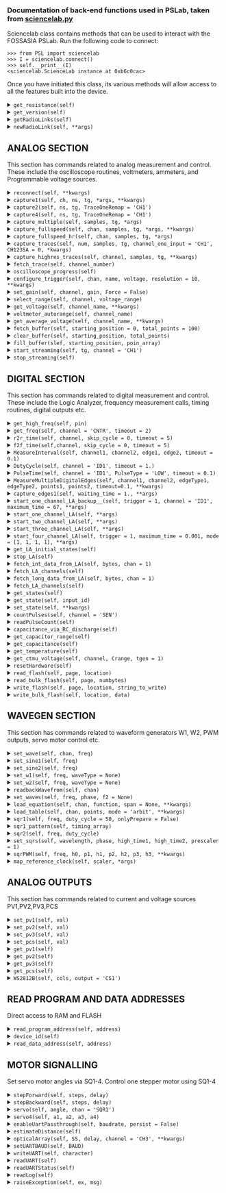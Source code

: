 ### Documentation of back-end functions used in PSLab, taken from [sciencelab.py](https://github.com/fossasia/pslab-python/blob/development/PSL/sciencelab.py)

Sciencelab class contains methods that can be used to interact with the FOSSASIA PSLab. Run the following code to connect:

	>>> from PSL import sciencelab
	>>> I = sciencelab.connect()
	>>> self.__print__(I)
	<sciencelab.ScienceLab instance at 0xb6c0cac>
	
Once you have initiated this class,  its various methods will allow access to all the features built into the device.

<details>
<summary><code>get_resistance(self)</code></summary><br />
</details>

<details>
<summary><code>get_version(self)</code></summary>

+ Returns the version string of the device, format: LTS-......

</details>

<details>
<summary><code>getRadioLinks(self)</code></summary><br />
</details>

<details>
<summary><code>newRadioLink(self, **args)</code></summary>

+ Arguments
	+ \*\*Kwargs: Keyword Arguments
		+ address: Address of the node. a 24 bit number. Printed on the nodes. Can also be retrieved using :py:meth:`~NRF24L01_class.NRF24L01.get_nodelist` 
+ Return: :py:meth:`~NRF_NODE.RadioLink`

</details>

## ANALOG SECTION

This section has commands related to analog measurement and control. These include the oscilloscope routines, voltmeters, ammeters, and Programmable voltage sources.

<details>
<summary><code>reconnect(self, **kwargs)</code></summary>

+ Attempts to reconnect to the device in case of a commmunication error or accidental disconnect.

</details>

<details>
<summary><code>capture1(self, ch, ns, tg, *args, **kwargs)</code></summary>

+ Blocking call that fetches an oscilloscope trace from the specified input channel
+ Arguments
	+ ch: Channel to select as input. ['CH1'..'CH3','SEN']
	+ ns: Number of samples to fetch. Maximum 10000
	+ tg: Timegap between samples in microseconds
+ Return: Arrays X(timestamps),Y(Corresponding Voltage values)	

```
>>> from pylab import *
>>> from PSL import sciencelab
>>> I = sciencelab.connect()
>>> x,y = I.capture1('CH1',3200,1)
>>> plot(x,y)
>>> show()
```

</details>

<details>
<summary><code>capture2(self, ns, tg, TraceOneRemap = 'CH1')</code></summary>

+ Blocking call that fetches oscilloscope traces from CH1,CH2
+ Arguments
	+ ns: Number of samples to fetch. Maximum 5000
	+ tg: Timegap between samples in microseconds
	+ TraceOneRemap: Choose the analog input for channel 1. It is connected to CH1 by default. Channel 2 always reads CH2.
+ Return: Arrays X(timestamps),Y1(Voltage at CH1),Y2(Voltage at CH2)

```
>>> from pylab import *
>>> from PSL import sciencelab
>>> I = sciencelab.connect()
>>> x,y1,y2 = I.capture2(1600,2,'MIC')  #Chan1 remapped to MIC. Chan2 reads CH2
>>> plot(x,y1)              #Plot of analog input MIC
>>> plot(x,y2)              #plot of analog input CH2
>>> show()
```

</details>

<details>
<summary><code>capture4(self, ns, tg, TraceOneRemap = 'CH1')</code></summary>

+ Blocking call that fetches oscilloscope traces from CH1,CH2
+ Arguments
	+ ns: Number of samples to fetch. Maximum 2500
	+ tg: Timegap between samples in microseconds. Minimum 1.75uS
	+ TraceOneRemap: Choose the analog input for channel 1. It is connected to CH1 by default. Channel 2 always reads CH2.
+ Return: Arrays X(timestamps),Y1(Voltage at CH1),Y2(Voltage at CH2),Y3(Voltage at CH3),Y4(Voltage at CH4)

```
>>> from pylab import *
>>> I = sciencelab.ScienceLab()
>>> x,y1,y2,y3,y4 = I.capture4(800,1.75)
>>> plot(x,y1)
>>> plot(x,y2)
>>> plot(x,y3)
>>> plot(x,y4)
>>> show()
```

</details>

<details>
<summary><code>capture_multiple(self, samples, tg, *args)</code></summary>

+ Blocking call that fetches oscilloscope traces from a set of specified channels
+ Arguments
	+ samples: Number of samples to fetch. Maximum 10000/(total specified channels)
	+ tg: Timegap between samples in microseconds.
	+ \*args: Channel names
+ Return: Arrays X(timestamps),Y1,Y2 ...

```
>>> from pylab import *
>>> I = sciencelab.ScienceLab()
>>> x,y1,y2,y3,y4 = I.capture_multiple(800,1.75,'CH1','CH2','MIC','SEN')
>>> plot(x,y1)
>>> plot(x,y2)
>>> plot(x,y3)
>>> plot(x,y4)
>>> show()
```

</details>

<details>
<summary><code>capture_fullspeed(self, chan, samples, tg, *args, **kwargs)</code></summary>

+ Blocking call that fetches oscilloscope traces from a single oscilloscope channel at a maximum speed of 2MSPS

+ Arguments
	+ chan: Channel name 'CH1' / 'CH2' ... 'SEN'
	+ samples: Number of samples to fetch. Maximum 10000/(total specified channels)
	+ \*args: Specify if SQR1 must be toggled right before capturing.
		+ 'SET_LOW': Set SQR1 to 0V
		+ 'SET_HIGH': Set SQR1 to 1V
		+ 'FIRE_PULSES': output a preset frequency on SQR1 for a given interval (keyword arg 'interval' must be specified or it will default to 1000uS) before acquiring data. This is used for measuring speed of sound using piezos if no arguments are specified, a regular capture will be executed.
	+ \*\*kwargs
		+ interval: Units: uS. Necessary if 'FIRE_PULSES' argument was supplied. Default 1000uS  
+ Return: timestamp array ,voltage_value array

```
>>> from pylab import *
>>> I = sciencelab.ScienceLab()
>>> x,y = I.capture_fullspeed('CH1',2000,1)
>>> plot(x,y)
>>> show()
```

```
>>> x,y = I.capture_fullspeed('CH1',2000,1,'SET_LOW')
>>> plot(x,y)
>>> show()
```

```
>>> I.sqr1(40e3 , 50, True)   # Prepare a 40KHz, 50% square wave. Do not output it yet
>>> x,y = I.capture_fullspeed('CH1',2000,1,'FIRE_PULSES',interval = 250) #Output the prepared 40KHz(25uS) wave for 250uS(10 cycles) before acquisition
>>> plot(x,y)
>>> show()
```

</details>

<details>
<summary><code>capture_fullspeed_hr(self, chan, samples, tg, *args)</code></summary>
</details>

<details>
<summary><code>capture_traces(self, num, samples, tg, channel_one_input = 'CH1', CH123SA = 0, *kwargs)</code></summary>

+ Instruct the ADC to start sampling. use fetch_trace to retrieve the data

+ Arguments
	+ num: Channels to acquire. 1/2/4
	+ samples: Total points to store per channel. Maximum 3200 total.
	+ tg: Timegap between two successive samples (in uSec) 
	+ channel_one_input: Map channel 1 to 'CH1' ... 'CH9'
	+ \*\*kwargs
		+ \*trigger: Whether or not to trigger the oscilloscope based on the voltage level set by :func:`configure_trigger`
+ Return: nothing

The following example demonstrates how to use this function to record active events.

+ Connect a capacitor and an Inductor in series.
+ Connect CH1 to the spare leg of the inductor. Also Connect OD1 to this point
+ Connect CH2 to the junction between the capacitor and the inductor
+ Connect the spare leg of the capacitor to GND( ground )
+ Set OD1 initially high using set_state(SQR1 = 1)

```
>>> I.set_state(OD1 = 1)  #Turn on OD1
#Arbitrary delay to wait for stabilization
>>> time.sleep(0.5)
#Start acquiring data (2 channels,800 samples, 2microsecond intervals)
>>> I.capture_traces(2,800,2,trigger = False)
#Turn off OD1. This must occur immediately after the previous line was executed.
>>> I.set_state(OD1 = 0)
#Minimum interval to wait for completion of data acquisition.
#samples*timegap*(convert to Seconds)
>>> time.sleep(800*2*1e-6)
>>> x,CH1 = I.fetch_trace(1)
>>> x,CH2 = I.fetch_trace(2)
>>> plot(x,CH1-CH2) #Voltage across the inductor
>>> plot(x,CH2)     ##Voltage across the capacitor
>>> show()
```

The following events take place when the above snippet runs

+ The oscilloscope starts storing voltages present at CH1 and CH2 every 2 microseconds
+ The output OD1 was enabled, and this causes the voltage between the L and C to approach OD1 voltage. (It may or may not oscillate)
+ The data from CH1 and CH2 was read into x,CH1,CH2
+ Both traces were plotted in order to visualize the Transient response of series LC

</details>

<details>
<summary><code>capture_highres_traces(self, channel, samples, tg, **kwargs)</code></summary>

+ Instruct the ADC to start sampling. Use fetch_trace to retrieve the data

+ Arguments
	+ channel: Channel to acquire data from 'CH1' ... 'CH9'
	+ samples: Total points to store per channel. Maximum 3200 total.
	+ tg : Timegap between two successive samples (in uSec)
	+ \*\*kwargs
		+ \*trigger : Whether or not to trigger the oscilloscope based on the voltage level set by :func:`configure_trigger`
+ Return: nothing

</details>

<details>
<summary><code>fetch_trace(self, channel_number)</code></summary>

+ Fetches a channel(1-4) captured by :func:`capture_traces` called prior to this, and returns xaxis,yaxis

+ Arguments
	+ channel_number: Any of the maximum of four channels that the oscilloscope captured. 1/2/3/4
+ Return: time array,voltage array

</details>

<details>
<summary><code>oscilloscope_progress(self)</code></summary>

+ Returns the number of samples acquired by the capture routines, and the conversion_done status
+ Return: conversion done(bool) ,samples acquired (number)

```
>>> I.start_capture(1,3200,2)
>>> self.__print__(I.oscilloscope_progress())
(0,46)
>>> time.sleep(3200*2e-6)
>>> self.__print__(I.oscilloscope_progress())
(1,3200)
```

</details>

<details>
<summary><code>configure_trigger(self, chan, name, voltage, resolution = 10, **kwargs)</code></summary>

+ Configure trigger parameters for 10-bit capture commands
+ The capture routines will wait till a rising edge of the input signal crosses the specified level.
+ The trigger will timeout within 8mS, and capture routines will start regardless.
+ These settings will not be used if the trigger option in the capture routines are set to False
+ Arguments
	+ chan: Channel 0,1,2,3. Corresponding to the channels being recorded by the capture routine(not the analog inputs)
	+ name: Name of the channel. 'CH1'... 'V+'
	+ voltage: The voltage level that should trigger the capture sequence(in Volts)
+ Return: Nothing

```
>>> I.configure_trigger(0,'CH1',1.1)
>>> I.capture_traces(4,800,2)
#Unless a timeout occured, the first point of this channel will be close to 1.1Volts
>>> I.fetch_trace(1)
#This channel was acquired simultaneously with channel 1,
#So it's triggered along with the first
>>> I.fetch_trace(2)
```

</details>

<details>
<summary><code>set_gain(self, channel, gain, Force = False)</code></summary>

+ Set the gain of the selected PGA
+ Arguments
	+ channel: 'CH1','CH2'
	+ gain: (0-8) -> (1x,2x,4x,5x,8x,10x,16x,32x,1/11x)
	+ Force: If True, the amplifier gain will be set even if it was previously set to the same value.

```
>>> from pylab import *
>>> I = sciencelab.ScienceLab()
>>> I.set_gain('CH1',7)  #gain set to 32x on CH1
```

**Note**: The gain value applied to a channel will result in better resolution for small amplitude signals. However, values read using functions like :func:`get_average_voltage` or func:`capture_traces` will not be 2x, or 4x times the input signal. These are calibrated to return accurate values of the original input signal. In case the gain specified is 8 (1/11x) , an external 10MOhm resistor must be connected in series with the device. The input range will be +/-160 Volts

</details>

<details>
<summary><code>select_range(self, channel, voltage_range)</code></summary>

+ set the gain of the selected PGA
+ Arguments
	+ channel: 'CH1','CH2'
	+ voltage_range: Choose from [16,8,4,3,2,1.5,1,.5,160]

```
>>> from pylab import *
>>> I = sciencelab.ScienceLab()
>>> I.select_range('CH1',8)  #gain set to 2x on CH1. Voltage range +/-8V
```

**Note**: Setting the right voltage range will result in better resolution. In case the range specified is 160 , an external 10MOhm resistor must be connected in series with the device. This function internally calls `set_gain` with the appropriate gain value

</details>

<details>
<summary><code>get_voltage(self, channel_name, **kwargs)</code></summary><br />
</details>

<details>
<summary><code>voltmeter_autorange(self, channel_name)</code></summary><br />
</details>

<details>
<summary><code>get_average_voltage(self, channel_name, **kwargs)</code></summary>

+ Return the voltage on the selected channel
+ Arguments
	+ channel_name : 'CH1','CH2','CH3', 'MIC','IN1','SEN','V+'
	+ sleep: Read voltage in CPU sleep mode. not particularly useful. Also, Buggy. 
	+ \*\*kwargs: Samples to average can be specified. Eg, samples=100 will average a hundred readings

```
>>> from pylab import *
>>> I = sciencelab.ScienceLab()
>>> self.__print__(I.get_average_voltage('CH4'))
1.002
```

</details>

<details>
<summary><code>fetch_buffer(self, starting_position = 0, total_points = 100)</code></summary>

+ Fetches a section of the ADC hardware buffer

</details>

<details>
<summary><code>clear_buffer(self, starting_position, total_points)</code></summary>

+ Clears a section of the ADC hardware buffer

</details>

<details>
<summary><code>fill_buffer(slef, starting_position, poin_array)</code></summary>

+ Fill a section of the ADC hardware buffer with data

</details>

<details>
<summary><code>start_streaming(self, tg, channel = 'CH1')</code></summary>

+ Instruct the ADC to start streaming 8-bit data.  use stop_streaming to stop.
+ Arguments
	+ tg: timegap. 250KHz clock
	+ channel: channel 'CH1'... 'CH9','IN1','SEN'  

</details>

<details>
<summary><code>stop_streaming(self)</code></summary>

+ Instruct the ADC to stop streaming data

</details>

## DIGITAL SECTION

This section has commands related to digital measurement and control. These include the Logic Analyzer, frequency measurement calls, timing routines, digital outputs etc.

<details>
<summary><code>get_high_freq(self, pin)</code></summary>

+ Retrieves the frequency of the signal connected to ID1. For frequencies > 1MHz
+ Also good for lower frequencies, but avoid using it since the oscilloscope cannot be used simultaneously due to hardware limitations.
+ The input frequency is fed to a 32 bit counter for a period of 100mS.
+ The value of the counter at the end of 100mS is used to calculate the frequency.
+ Arguments
	+ pin: The input pin to measure frequency from : ['ID1','ID2','ID3','ID4','SEN','EXT','CNTR']
+ Return: frequency

</details>

<details>
<summary><code>get_freq(self, channel = 'CNTR', timeout = 2)</code></summary>

+ Frequency measurement on IDx.
+ Measures time taken for 16 rising edges of input signal.
+ Returns the frequency in Hertz
+ Arguments
	+ channel: The input to measure frequency from. ['ID1','ID2','ID3','ID4','SEN','EXT','CNTR']
	+ timeout: This is a blocking call which will wait for one full wavelength before returning the calculated frequency. Use the timeout option if you're unsure of the input signal. Returns 0 if timed out
+ Return: float: frequency

Connect SQR1 to ID1

```
>>> I.sqr1(4000,25)
>>> self.__print__(I.get_freq('ID1'))
4000.0
>>> self.__print__(I.r2r_time('ID1'))
#time between successive rising edges
0.00025
>>> self.__print__(I.f2f_time('ID1'))
#time between successive falling edges
0.00025
>>> self.__print__(I.pulse_time('ID1'))
#may detect a low pulse, or a high pulse. Whichever comes first
6.25e-05
>>> I.duty_cycle('ID1')
#returns wavelength, high time
(0.00025,6.25e-05)
```

</details>

<details>
<summary><code>r2r_time(self, channel, skip_cycle = 0, timeout = 5)</code></summary>

+ Return a list of rising edges that occured within the timeout period.
+ Arguments
	+ channel: The input to measure time between two rising edges.['ID1','ID2','ID3','ID4','SEN','EXT','CNTR']
	+ skip_cycle: Number of points to skip. eg. Pendulums pass through light barriers twice every cycle. SO 1 must be skipped
    + timeout: Number of seconds to wait for datapoints. (Maximum 60 seconds)
+ Return: list: Array of points

</details>

<details>
<summary><code>f2f_time(self,channel, skip_cycle = 0, timeout = 5)</code></summary>

+ Return a list of falling edges that occured within the timeout period.
+ Arguments
	+ channel: The input to measure time between two falling edges.['ID1','ID2','ID3','ID4','SEN','EXT','CNTR']
	+ skip_cycle: Number of points to skip. eg. Pendulums pass through light barriers twice every cycle. SO 1 must be skipped
    + timeout: Number of seconds to wait for datapoints. (Maximum 60 seconds)
+ Return: list: Array of points

</details>

<details>
<summary><code>MeasureInterval(self, channel1, channel2, edge1, edge2, timeout = 0.1)</code></summary>

+ Measures time intervals between two logic level changes on any two digital inputs(both can be the same) and returns the calculated time.
+ For example, one can measure the time interval between the occurence of a rising edge on ID1, and a falling edge on ID3.
+ If the returned time is negative, it simply means that the event corresponding to channel2 occurred first.
+ Arguments
	+ channel1: The input pin to measure first logic level change
	+ channel2: The input pin to measure second logic level change -['ID1','ID2','ID3','ID4','SEN','EXT','CNTR']
	+ edge1: The type of level change to detect in order to start the timer
		+ 'rising'
		+ 'falling'
		+ 'four rising edges'
	+ edge1: The type of level change to detect in order to stop the timer
		+ 'rising'
		+ 'falling'
		+ 'four rising edges'
    + timeout: Use the timeout option if you're unsure of the input signal time period.
						Returns -1 if timed out
+ Return: time

</details>

<details>
<summary><code>DutyCycle(self, channel = 'ID1', timeout = 1.)</code></summary>

+ Duty cycle measurement on channel. Returns wavelength(seconds), and length of first half of pulse(high time)
+ Low time = (wavelength - high time)
+ Arguments
	+ channel: The input pin to measure wavelength and high time.['ID1','ID2','ID3','ID4','SEN','EXT','CNTR']
    + timeout: Use the timeout option if you're unsure of the input signal time period. Returns 0 if timed out
+ Return: wavelength, duty cycle

</details>

<details>
<summary><code>PulseTime(self, channel = 'ID1', PulseType = 'LOW', timeout = 0.1)</code></summary>

+ Duty cycle measurement on channel. Returns wavelength(seconds), and length of first half of pulse(high time)
+ Low time = (wavelength - high time)
+ Arguments
	+ channel: The input pin to measure wavelength and high time.['ID1','ID2','ID3','ID4','SEN','EXT','CNTR']
    + PulseType: Type of pulse to detect. May be 'HIGH' or 'LOW'
    + timeout: Use the timeout option if you're unsure of the input signal time period.
						Returns 0 if timed out
+ Return: pulse width

</details>

<details>
<summary><code>MeasureMultipleDigitalEdges(self, channel1, channel2, edgeType1, edgeType2, points1, points2, timeout=0.1, **kwargs)</code></summary>

+ Measures a set of timestamped logic level changes(Type can be selected) from two different digital inputs.
+ Arguments
	+ channel1: The input pin to measure first logic level change
	+ channel2: The input pin to measure second logic level change
						 -['ID1','ID2','ID3','ID4','SEN','EXT','CNTR']
	+ edgeType1: The type of level change that should be recorded
		+ 'rising'
		+ 'falling'
		+ 'four rising edges' [default]
	+ edgeType2: The type of level change that should be recorded
		+ 'rising'
		+ 'falling'
		+ 'four rising edges'
	+ points1: Number of data points to obtain for input 1 (Max 4)
	+ points2: Number of data points to obtain for input 2 (Max 4)
	+ timeout: Use the timeout option if you're unsure of the input signal time period.
						returns -1 if timed out
   	+ **kwargs
   		+ SQ1: Set the state of SQR1 output(LOW or HIGH) and then start the timer.  eg. SQR1 = 'LOW'
   		+ zero: subtract the timestamp of the first point from all the others before returning. Default: True
+ Return: time
+ Example, Aim : Calculate value of gravity using time of flight. The setup involves a small metal nut attached to an electromagnet powered via SQ1. When SQ1 is turned off, the set up is designed to make the nut fall through two different light barriers(LED,detector pairs that show a logic change when an object gets in the middle) placed at known distances from the initial position. One can measure the timestamps for rising edges on ID1 ,and ID2 to determine the speed, and then obtain value of g.

</details>

<details>
<summary><code>capture_edges1(self, waiting_time = 1., **args)</code></summary>

+ Log timestamps of rising/falling edges on one digital input
+ Arguments
	+ waiting_time:  Total time to allow the logic analyzer to collect data. This is implemented using a simple sleep routine, so if large delays will be involved, refer to :func:`start_one_channel_LA` to start the acquisition, and :func:`fetch_LA_channels` to retrieve data from the hardware after adequate time. The retrieved data is stored in the array self.dchans[0].timestamps.
	+ keyword arguments
	+ channel: 'ID1',...,'ID4'
	+ trigger_channel: 'ID1',...,'ID4'
	+ channel_mode: acquisition mode, default value: 3
		+ EVERY_SIXTEENTH_RISING_EDGE = 5
	 	+ EVERY_FOURTH_RISING_EDGE    = 4
		+ EVERY_RISING_EDGE           = 3
		+ EVERY_FALLING_EDGE          = 2
		+ EVERY_EDGE                  = 1
		+ DISABLED                    = 0
	+ trigger_mode: same as channel_mode. default_value : 3
+ Return: timestamp array in Seconds

```
>>> from pylab import *
>>> I = sciencelab.ScienceLab()
>>> I.capture_edges(0.2,channel = 'ID1',trigger_channel = 'ID1',channel_mode = 3,trigger_mode = 3)
#captures rising edges only. with rising edge trigger on ID1
```

</details>

<details>
<summary><code>start_one_channel_LA_backup__(self, trigger = 1, channel = 'ID1', maximum_time = 67, **args)</code></summary>

+ Start logging timestamps of rising/falling edges on ID1
+ Arguments
	+ trigger: Bool . Enable edge trigger on ID1. use keyword argument edge = 'rising' or 'falling'
	+ channel: ['ID1','ID2','ID3','ID4','SEN','EXT','CNTR']
	+ maximum_time: Total time to sample. If total time exceeds 67 seconds, a prescaler will be used in the reference clock.
	+ kwargs
		+ triggger_channels: array of digital input names that can trigger the acquisition. Eg, trigger = ['ID1','ID2','ID3'] will triggger when a logic change specified by the keyword argument 'edge' occurs on either or the three specified trigger inputs. 
		+ edge: 'rising' or 'falling' . trigger edge type for trigger_channels.
+ Return: Nothing

</details>

<details>
<summary><code>start_one_channel_LA(self, **args)</code></summary>

+ Start logging timestamps of rising/falling edges on ID1
+ Arguments
	+ channel: ['ID1','ID2','ID3','ID4','SEN','EXT','CNTR']
	+ channel_mode: Acquisition mode, default value: 1
		+ EVERY_SIXTEENTH_RISING_EDGE = 5
		+ EVERY_FOURTH_RISING_EDGE    = 4
		+ EVERY_RISING_EDGE           = 3
		+ EVERY_FALLING_EDGE          = 2
		+ EVERY_EDGE                  = 1
		+ DISABLED                    = 0
+ Return: Nothing

</details>

<details>
<summary><code>start_two_channel_LA(self, **args)</code></summary>

+ Start logging timestamps of rising/falling edges on ID1, AD2
+ Arguments
	+ trigger: Bool. Enable rising edge trigger on ID1
	+ \*\*args
		+ chans: Channels to acquire data from . default ['ID1','ID2'] 
		+ mode: modes for each channel. Array, default value: [1,1]
			+ EVERY_SIXTEENTH_RISING_EDGE = 5
			+ EVERY_FOURTH_RISING_EDGE    = 4
			+ EVERY_RISING_EDGE           = 3
			+ EVERY_FALLING_EDGE          = 2
			+ EVERY_EDGE                  = 1
			+ DISABLED                    = 0
		+ maximum_time: Total time to sample. If total time exceeds 67 seconds, a prescaler will be used in the reference clock
+ Return: Nothing

</details>

<details>
<summary><code>start_three_channel_LA(self, **args)</code></summary>

+ Start logging timestamps of rising/falling edges on ID1, ID2, ID3
+ Arguments
	+ \*\*args
		+ trigger_channel: ['ID1','ID2','ID3','ID4','SEN','EXT','CNTR'] 
		+ mode: modes for each channel. Array, default value: [1,1,1]
			+ EVERY_SIXTEENTH_RISING_EDGE = 5
			+ EVERY_FOURTH_RISING_EDGE    = 4
			+ EVERY_RISING_EDGE           = 3
			+ EVERY_FALLING_EDGE          = 2
			+ EVERY_EDGE                  = 1
			+ DISABLED                    = 0
		+ trigger_mode: Same as modes(previously documented keyword argument)
							default_value : 3
+ Return: Nothing

</details>

<details>
<summary><code>start_four_channel_LA(self, trigger = 1, maximum_time = 0.001, mode = [1, 1, 1, 1], **args)</code></summary>

+ Four channel Logic Analyzer. Start logging timestamps from a 64MHz counter to record level changes on ID1,ID2,ID3,ID4.
+ Arguments
	+ trigger: Bool . Enable rising edge trigger on ID1
	+ maximum_time: Maximum delay expected between two logic level changes. <br />
	If total time exceeds 1 mS, a prescaler will be used in the reference clock. However, this only refers to the maximum time between two successive level changes. If a delay larger than .26 S occurs, it will be truncated by modulo .26 S.<br />
If you need to record large intervals, try single channel/two channel modes which use 32 bit counters capable of time interval up to 67 seconds.
	+ mode: modes for each channel. Array, default value: [1,1,1]
		+ EVERY_SIXTEENTH_RISING_EDGE = 5
		+ EVERY_FOURTH_RISING_EDGE    = 4
		+ EVERY_RISING_EDGE           = 3
		+ EVERY_FALLING_EDGE          = 2
		+ EVERY_EDGE                  = 1
		+ DISABLED                    = 0
	+ trigger_mode: Same as modes(previously documented keyword argument)
							default_value : 3
+ Return: Nothing
+ See also: Use :func:`fetch_long_data_from_LA` (points to read,x) to get data acquired from channel x.The read data can be accessed from :class:`~ScienceLab.dchans` [x-1]

</details>

<details>
<summary><code>get_LA_initial_states(self)</code></summary>

+ Fetches the initial states of digital inputs that were recorded right before the Logic analyzer was started, and the total points each channel recorded
+ Returns: chan1 progress,chan2 progress,chan3 progress,chan4 progress,[ID1,ID2,ID3,ID4]. eg. [1,0,1,1]

</details>

<details>
<summary><code>stop_LA(self)</code></summary>

+ Stop any running logic analyzer function

</details>

<details>
<summary><code>fetch_int_data_from_LA(self, bytes, chan = 1)</code></summary>

+ Fetches the data stored by DMA. integer address increments
+ Arguments
	+ bytes: Number of readings(integers) to fetch
	+ chan: Channel number (1-4)

</details>

<details>
<summary><code>fetch_LA_channels(self)</code></summary>

+ Fetches the data stored by DMA. Integer address increments
+ Arguments
	+ bytes: Number of readings(integers) to fetch
	+ chan: Channel number (1-4)

</details>

<details>
<summary><code>fetch_long_data_from_LA(self, bytes, chan = 1)</code></summary>

+ Fetches the data stored by DMA. long address increments
+ Arguments
	+ bytes: Number of readings(long integers) to fetch
	+ chan: Channel number (1-2)

</details>

<details>
<summary><code>fetch_LA_channels(self)</code></summary>

+ Reads and stores the channels in self.dchans.

</details>

<details>
<summary><code>get_states(self)</code></summary>

+ Gets the state of the digital inputs.
+ Returns: dictionary with keys 'ID1','ID2','ID3','ID4'

</details>

<details>
<summary><code>get_state(self, input_id)</code></summary>

+ Returns the logic level on the specified input (ID1,ID2,ID3, or ID4)
+ Arguments
	+ input_id: the input channel
		+ 'ID1' -> state of ID1
		+ 'ID4' -> state of ID4
+ Return: boolean

```
>>> from pylab import *
>>> I = sciencelab.ScienceLab()
>>> self.__print__(I.get_state(I.ID1))
	False
```

</details>

<details>
<summary><code>set_state(self, **kwargs)</code></summary>

+ Set the logic level on digital outputs SQR1,SQR2,SQR3,SQR4
+ Arguments
	+ \*\*kwargs: SQR1,SQR2,SQR3,SQR4 <br />
		states(0 or 1)
```
>>> I.set_state(SQR1 = 1,SQR2 = 0)
#Sets SQR1 HIGH, SQR2 LOw, but leave SQR3,SQR4 untouched.	
```

</details>

<details>
<summary><code>countPulses(self, channel = 'SEN')</code></summary>

+ Count pulses on a digital input. Retrieve total pulses using readPulseCount
+ Arguments
	+ channel: The input pin to measure rising edges on : ['ID1','ID2','ID3','ID4','SEN','EXT','CNTR']

</details>

<details>
<summary><code>readPulseCount(self)</code></summary>

+ Read pulses counted using a digital input. Call countPulses before using this.

</details>

<details>
<summary><code>capacitance_via_RC_discharge(self)</code></summary><br />
</details>

<details>
<summary><code>get_capacitor_range(self)</code></summary>

+ Charges a capacitor connected to IN1 via a 20K resistor from a 3.3V source for a fixed interval
+ This function allows an estimation of the parameters to be used with the :func:`get_capacitance` function.
+ Returns: Capacitance calculated using the formula Vc = Vs(1-exp(-t/RC))

</details>

<details>
<summary><code>get_capacitance(self)</code></summary>

+ Measures capacitance of component connected between CAP and ground
+ Returns: Capacitance (F)

</details>

<details>
<summary><code>get_temperature(self)</code></summary>

+ Return the processor's temperature
+ Returns: Chip Temperature in degree Celcius

</details>

<details>
<summary><code>get_ctmu_voltage(self, channel, Crange, tgen = 1)</code></summary>

+ get_ctmu_voltage(5,2)  will activate a constant current source of 5.5uA on IN1 and then measure the voltage at the output.
+ If a diode is used to connect IN1 to ground, the forward voltage drop of the diode will be returned. e.g. .6V for a 4148diode.  
+ Returns: Voltage
+ Channel = 5 for IN1

| CRange   |      Implies  | 
|----------|:-------------:|
| 0		   |  550uA		   |
| 1		   |  0.55uA       |
| 2		   | 5.5uA         |
| 3		   | 55uA          |
    
</details>

<details>
<summary><code>resetHardware(self)</code></summary>

+ Resets the device, and standalone mode will be enabled if an OLED is connected to the I2C port

</details>

<details>
<summary><code>read_flash(self, page, location)</code></summary>

+ Reads 16 BYTES from the specified location
+ Arguments
	+ page: page number. 20 pages with 2KBytes each
	+ location: The flash location(0 to 63) to read from.
+ Return: String of 16 characters read from the location

</details>

<details>
<summary><code>read_bulk_flash(self, page, numbytes)</code></summary>

+ Reads BYTES from the specified location
+ Arguments
	+ page: Block number. 0-20. each block is 2kB.
	+ numbytes: Total bytes to read
+ Return: String of 16 characters read from the locationamps),Y1(Voltage at CH1),Y2(Voltage at CH2),Y3(Voltage at CH3),Y4(Voltage at CH4)

</details>

<details>
<summary><code>write_flash(self, page, location, string_to_write)</code></summary>

+ Write a 16 BYTE string to the selected location (0-63)
+ Arguments
	+ page: page number. 20 pages with 2KBytes each
	+ location: The flash location(0 to 63) to write to.
	+ string_to_write: String of 16 characters can be written to each location
+ Note: DO NOT USE THIS UNLESS YOU'RE ABSOLUTELY SURE KNOW THIS!
		YOU MAY END UP OVERWRITING THE CALIBRATION DATA, AND WILL HAVE
		TO GO THROUGH THE TROUBLE OF GETTING IT FROM THE MANUFACTURER AND
		REFLASHING IT.

</details>

<details>
<summary><code>write_bulk_flash(self, location, data)</code></summary>

+ Write a byte array to the entire flash page. Erases any other data
+ Arguments
	+ location: Block number. 0-20. each block is 2kB.
	+ bytearray: Array to dump onto flash. Max size 2048 bytes
+ Note: DO NOT USE THIS UNLESS YOU'RE ABSOLUTELY SURE KNOW THIS!
		YOU MAY END UP OVERWRITING THE CALIBRATION DATA, AND WILL HAVE
		TO GO THROUGH THE TROUBLE OF GETTING IT FROM THE MANUFACTURER AND
		REFLASHING IT.

</details>

## WAVEGEN SECTION

This section has commands related to waveform generators W1, W2, PWM outputs, servo motor control etc. 

<details>
<summary><code>set_wave(self, chan, freq)</code></summary>

+ Set the frequency of wavegen
+ Arguments
	+ chan: Channel to set frequency for. W1 or W2
	+ frequency: Frequency to set on wave generator
+ Returns: frequency

</details>

<details>
<summary><code>set_sine1(self, freq)</code></summary>

+ Set the frequency of wavegen 1 after setting its waveform type to sinusoidal
+ Arguments
	+ frequency: Frequency to set on wave generator 1.
+ Returns: frequency

</details>

<details>
<summary><code>set_sine2(self, freq)</code></summary>

+ Set the frequency of wavegen 2 after setting its waveform type to sinusoidal
+ Arguments
	+ frequency: Frequency to set on wave generator 1.
+ Returns: frequency

</details>

<details>
<summary><code>set_w1(self, freq, waveType = None)</code></summary>

+ Set the frequency of wavegen 1
+ Arguments
	+ frequency: Frequency to set on wave generator 1.
	+ waveType: 'sine','tria' . Default : Do not reload table, and use last set table
+ Returns: frequency

</details>

<details>
<summary><code>set_w2(self, freq, waveType = None)</code></summary>

+ Set the frequency of wavegen 2
+ Arguments
	+ frequency: Frequency to set on wave generator 2.
+ Returns: frequency

</details>

<details>
<summary><code>readbackWavefrom(self, chan)</code></summary>

+ Set the frequency of wavegen 1
+ Arguments
	+ chan: Any of W1,W2,SQR1,SQR2,SQR3,SQR4
+ Returns: frequency

</details>

<details>
<summary><code>set_waves(self, freq, phase, f2 = None)</code></summary>

+ Set the frequency of wavegen
+ Arguments
	+ frequency: Frequency to set on both wave generators
	+ phase: Phase difference between the two. 0-360 degrees
	+ f2: Only specify if you require two separate frequencies to be set
+ Returns: frequency

</details>

<details>
<summary><code>load_equation(self, chan, function, span = None, **kwargs)</code></summary>

+ Load an arbitrary waveform to the waveform generators
+ Arguments
	+ chan: The waveform generator to alter. W1 or W2
	+ function: A function that will be used to generate the datapoints
	+ span: The range of values in which to evaluate the given function

```
fn = lambda x:abs(x-50)  #Triangular waveform
self.I.load_waveform('W1',fn,[0,100])
#Load triangular wave to wavegen 1
#Load sinusoidal wave to wavegen 2
self.I.load_waveform('W2',np.sin,[0,2*np.pi])
```

</details>

<details>
<summary><code>load_table(self, chan, points, mode = 'arbit', **kwargs)</code></summary>

+ Load an arbitrary waveform table to the waveform generators
+ Arguments
	+ chan: The waveform generator to alter. 'W1' or 'W2'
	+ points: A list of 512 datapoints exactly
	+ mode: Optional argument. Type of waveform. default value 'arbit'. accepts 'sine', 'tria'

```
>>> self.I.load_waveform_table(1,range(512))
#Load sawtooth wave to wavegen 1
```

</details>

<details>
<summary><code>sqr1(self, freq, duty_cycle = 50, onlyPrepare = False)</code></summary>

+ Set the frequency of sqr1
+ Arguments
	+ frequency: Frequency
	+ duty_cycle: Percentage of high time

</details>

<details>
<summary><code>sqr1_pattern(self, timing_array)</code></summary>

+ output a preset sqr1 frequency in fixed intervals. Can be used for sending IR signals that are packets of 38KHz pulses.
+ Arguments
	+ timing_array: A list of on & off times in uS units

```
>>> I.sqr1(38e3 , 50, True )   # Prepare a 38KHz, 50% square wave. Do not output it yet
>>> I.sqr1_pattern([1000,1000,1000,1000,1000])  #On:1mS (38KHz packet), Off:1mS, On:1mS (38KHz packet), Off:1mS, On:1mS (38KHz packet), Off: indefinitely..
```

</details>

<details>
<summary><code>sqr2(self, freq, duty_cycle)</code></summary>

+ Set the frequency of sqr2
+ Arguments
	+ frequency: Frequency
	+ duty_cycle: Percentage of high time

</details>

<details>
<summary><code>set_sqrs(self, wavelength, phase, high_time1, high_time2, prescaler = 1)</code></summary>

+ Set the frequency of sqr1,sqr2, with phase shift
+ Arguments
	+ wavelength: Number of 64Mhz/prescaler clock cycles per wave
	+ phase: Clock cycles between rising edges of SQR1 and SQR2
	+ high time1: Clock cycles for which SQR1 must be HIGH
	+ high time2: Clock cycles for which SQR2 must be HIGH
	+ prescaler: 0,1,2. Divides the 64Mhz clock by 8,64, or 256

</details>

<details>
<summary><code>sqrPWM(self, freq, h0, p1, h1, p2, h2, p3, h3, **kwargs)</code></summary>

+ Initialize phase correlated square waves on SQR1,SQR2,SQR3,SQR4
+ Arguments
	+ freq: Frequency in Hertz
	+ h0: Duty Cycle for SQR1 (0-1)
	+ p1: Phase shift for SQR2 (0-1)
	+ h1: Duty Cycle for SQR2 (0-1)
	+ p2: Phase shift for OD1  (0-1)
	+ h2: Duty Cycle for OD1  (0-1)
	+ p3: Phase shift for OD2  (0-1)
	+ h3: Duty Cycle for OD2  (0-1)

</details>

<details>
<summary><code>map_reference_clock(self, scaler, *args)</code></summary>

+ Map the internal oscillator output  to SQR1,SQR2,SQR3,SQR4 or WAVEGEN
+ The output frequency is 128/(1<<scaler) MHz

scaler [0-15]

* 0 -> 128MHz
* 1 -> 64MHz
* 2 -> 32MHz
* 3 -> 16MHz
* .
* .
* 15 ->128./32768 MHz

```
>>> I.map_reference_clock(2,'SQR1','SQR2')
```
Outputs 32 MHz on SQR1, SQR2 pins

+Note: If you change the reference clock for 'wavegen' , the external waveform generator(AD9833) resolution and range will also change. Default frequency for 'wavegen' is 16MHz. Setting to 1MHz will give you 16 times better resolution, but a usable range of 0Hz to about 100KHz instead of the original 2MHz.

</details>

## ANALOG OUTPUTS
This section has commands related to current and voltage sources PV1,PV2,PV3,PCS

<details>
<summary><code>set_pv1(self, val)</code></summary>

+ Set the voltage on PV1
+ 12-bit DAC...  -5V to 5V
+ Arguments
	+ val: Output voltage on PV1. -5V to 5V

</details>
 
<details>
<summary><code>set_pv2(self, val)</code></summary>

+ Set the voltage on PV2
+ 12-bit DAC...  0-3.3V
+ Arguments
	+ val: Output voltage on PV2. 0-3.3V
+ Return: Actual value set on pv2

</details>

<details>
<summary><code>set_pv3(self, val)</code></summary>

+ Set the voltage on PV3
+ Arguments
	+ val: Output voltage on PV3. 0V to 3.3V
+ Return: Actual value set on pv3

</details>

<details>
<summary><code>set_pcs(self, val)</code></summary>

+ Set programmable current source
+ Arguments
	+ val: Output current on PCS. 0 to 3.3mA. Subject to load resistance. Read voltage on PCS to check.
+ Return: value attempted to set on pcs

</details>

<details>
<summary><code>get_pv1(self)</code></summary>

+ Get the last set voltage on PV1
+ 12-bit DAC...  -5V to 5V

</details>

<details>
<summary><code>get_pv2(self)</code></summary>

+ Get the last set voltage on PV2

</details>

<details>
<summary><code>get_pv3(self)</code></summary>

+ Get the last set voltage on PV3

</details>
 
<details>
<summary><code>get_pcs(self)</code></summary>

+ Get the last set voltage on PCS

</details>
 
<details>
<summary><code>WS2812B(self, cols, output = 'CS1')</code></summary>

+ Set shade of WS2182 LED on SQR1
+ Arguments
	+ cols: 2Darray [[R,G,B],[R2,G2,B2],[R3,G3,B3]...] <br /> 
			brightness of R,G,B ( 0-255  )

```
>>> I.WS2812B([[10,0,0],[0,10,10],[10,0,10]])
#sets red, cyan, magenta to three daisy chained LEDs
```

</details>

## READ PROGRAM AND DATA ADDRESSES
Direct access to RAM and FLASH

<details>
<summary><code>read_program_address(self, address)</code></summary>

+ Reads and returns the value stored at the specified address in program memory
+ Arguments
	+ address: Address to read from. Refer to PIC24EP64GP204 programming manual

</details>
 
<details>
<summary><code>device_id(self)</code></summary><br />
</details>
 
<details>
<summary><code>read_data_address(self, address)</code></summary>

+ Reads and returns the value stored at the specified address in RAM
+ Arguments
	+ address: Address to read from.  Refer to PIC24EP64GP204 programming manual 

</details>
 
## MOTOR SIGNALLING
Set servo motor angles via SQ1-4. Control one stepper motor using SQ1-4

<details>
<summary><code>stepForward(self, steps, delay)</code></summary>

+ Control stepper motors using SQR1-4
+ Take a fixed number of steps in the forward direction with a certain delay( in milliseconds ) between each step.

</details>
 
<details>
<summary><code>stepBackward(self, steps, delay)</code></summary>

+ Control stepper motors using SQR1-4
+ Take a fixed number of steps in the backward direction with a certain delay( in milliseconds ) between each step.

</details>
 
<details>
<summary><code>servo(self, angle, chan = 'SQR1')</code></summary>

+ Output A PWM waveform on SQR1/SQR2 corresponding to the angle specified in the arguments.
+ This is used to operate servo motors. Tested with 9G SG-90 Servo motor.
+ Arguments
	+ angle: 0-180. Angle corresponding to which the PWM waveform is generated.
	+ chan: 'SQR1' or 'SQR2'. Whether to use SQ1 or SQ2 to output the PWM waveform used by the servo

</details>
 
<details>
<summary><code>servo4(self, a1, a2, a3, a4)</code></summary>

+ Operate Four servo motors independently using SQR1, SQR2, SQR3, SQR4.
+ tested with SG-90 9G servos.
+ For high current servos, please use a different power source, and a level convertor for the PWm output signals(if needed)
+ Arguments
	+ a1: Angle to set on Servo which uses SQR1 as PWM input. [0-180]
	+ a2: Angle to set on Servo which uses SQR2 as PWM input. [0-180]
	+ a3: Angle to set on Servo which uses SQR3 as PWM input. [0-180]
	+ a4: Angle to set on Servo which uses SQR4 as PWM input. [0-180]

</details>
 
<details>
<summary><code>enableUartPassthrough(self, baudrate, persist = False)</code></summary>

+ All data received by the device is relayed to an external port(SCL[TX],SDA[RX]) after this function is called.
+ If a period > .5 seconds elapses between two transmit/receive events, the device resets and resumes normal mode. This timeout feature has been implemented in lieu of a hard reset option.
+ Can be used to load programs into secondary microcontrollers with bootloaders such ATMEGA, and ESP8266
+ Arguments
	+ baudrate: BAUDRATE to use
	+ persist: If set to True, the device will stay in passthrough mode until the next power cycle. <br />
	Otherwise(default scenario), the device will return to normal operation if no data is sent/received for a period greater than one second at a time.

</details>
 
<details>
<summary><code>estimateDistance(self)</code></summary>

+ Read data from ultrasonic distance sensor HC-SR04/HC-SR05.  Sensors must have separate trigger and output pins.
+ First a 10uS pulse is output on SQR1.  SQR1 must be connected to the TRIG pin on the sensor prior to use.
+ Upon receiving this pulse, the sensor emits a sequence of sound pulses, and the logic level of its output pin(which we will monitor via ID1) is also set high.  The logic level goes LOW when the sound packet returns to the sensor, or when a timeout occurs.
+ The ultrasound sensor outputs a series of 8 sound pulses at 40KHz which corresponds to a time period of 25uS per pulse. These pulses reflect off of the nearest object in front of the sensor, and return to it. The time between sending and receiving of the pulse packet is used to estimate the distance. If the reflecting object is either too far away or absorbs sound, less than 8 pulses may be received, and this can cause a measurement error of 25uS which corresponds to 8mm.
+ Ensure 5V supply.  You may set SQR2 to HIGH [ I.set_state(SQR2 = True) ] , and use that as the power supply.
+ Return: 0 upon timeout

</details>
 
<details>
<summary><code>opticalArray(self, SS, delay, channel = 'CH3', **kwargs)</code></summary>

+ Read from 3648 element optical sensor array TCD3648P from Toshiba. Experimental feature. Neither Sine waves will be available.
+ Connect SQR1 to MS , SQR2 to MS , A0 to CHannel , and CS1(on the expansion slot) to ICG
+ delay : ICG low duration
+ tp : clock wavelength = tp*15nS,  SS = clock/4

</details>
 
<details>
<summary><code>setUARTBAUD(self, BAUD)</code></summary><br />
</details>
 
<details>
<summary><code>writeUART(self, character)</code></summary><br />
</details>
 
<details>
<summary><code>readUART(self)</code></summary><br />
</details>
 
<details>
<summary><code>readUARTStatus(self)</code></summary>

+ Return: available bytes in UART buffer

</details>
 
<details>
<summary><code>readLog(self)</code></summary>

+ Read hardware debug log.

</details>
 
<details>
<summary><code>raiseException(self, ex, msg)</code></summary><br />
</details>
